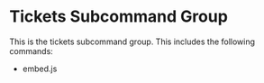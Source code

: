 # Tickets Subcommand Group

This is the tickets subcommand group. This includes the following commands:

- embed.js